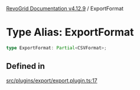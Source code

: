 [RevoGrid Documentation v4.12.9](README.md) / ExportFormat

# Type Alias: ExportFormat

```ts
type ExportFormat: Partial<CSVFormat>;
```

## Defined in

[src/plugins/export/export.plugin.ts:17](https://github.com/revolist/revogrid/blob/5b626b1ece93ea60f82047d059b8a2635455feb4/src/plugins/export/export.plugin.ts#L17)
